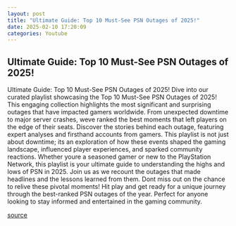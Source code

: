 ```yaml
---
layout: post
title: "Ultimate Guide: Top 10 Must-See PSN Outages of 2025!"
date: 2025-02-10 17:20:09
categories: Youtube
---
```


## Ultimate Guide: Top 10 Must-See PSN Outages of 2025!

Ultimate Guide: Top 10 Must-See PSN Outages of 2025!
Dive into our curated playlist showcasing the Top 10 Must-See PSN Outages of 2025! This engaging collection highlights the most significant and surprising outages that have impacted gamers worldwide. From unexpected downtime to major server crashes, weve ranked the best moments that left players on the edge of their seats.
Discover the stories behind each outage, featuring expert analyses and firsthand accounts from gamers. This playlist is not just about downtime; its an exploration of how these events shaped the gaming landscape, influenced player experiences, and sparked community reactions. 
Whether youre a seasoned gamer or new to the PlayStation Network, this playlist is your ultimate guide to understanding the highs and lows of PSN in 2025. Join us as we recount the outages that made headlines and the lessons learned from them. 
Dont miss out on the chance to relive these pivotal moments! Hit play and get ready for a unique journey through the best-ranked PSN outages of the year. Perfect for anyone looking to stay informed and entertained in the gaming community.

[source](https://www.youtube.com/playlist?list=PLvoTaGGq106BUDRK2S5JvV8-sq8wHa_z_)